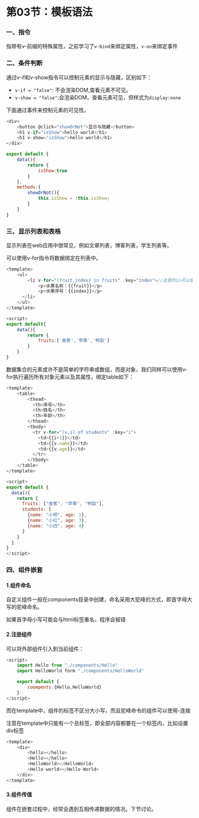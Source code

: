 # 第03节：模板语法

### 一、指令

指带有v-前缀的特殊属性，之前学习了`v-bind`来绑定属性，`v-on`来绑定事件

### 二、条件判断

通过v-if和v-show指令可以控制元素的显示与隐藏，区别如下：

* `v-if = "false"`: 不会渲染DOM,查看元素不可见。
* `v-show = "false"`:会渲染DOM，查看元素可见，但样式为`display:none`

下面通过事件来控制元素的可见性。

```js
<div>
    <button @click="showOrNot">显示与隐藏</button>
	<h1 v-if="isShow">hello world</h1>
    <h1 v-show="isShow">hello world</h1>
</div>

export default {
    data(){
        return {
            isShow:true
        }
    },
    methods:{
        showOrNot(){
            this.isShow = !this.isShow;
        }
    }
}
```

### 三、显示列表和表格

显示列表在web应用中很常见，例如文章列表，博客列表，学生列表等。

可以使用v-for指令将数据绑定在列表中。

```js
<template>
    <ul>
    	<li v-for="(fruit,index) in fruits" :key="index">//这里的in可以替换为of，没有区别好像。必须要绑定key属性，表示唯一性
            <p>水果名称：{{fruit}}</p>
        	<p>水果序号：{{index}}</p>
      </li>
    </ul>
</template>

<script>
export default{
	data(){
        return {
            fruits:['香蕉','苹果','鸭梨']
        }
    }
}
```

数据集合的元素或许不是简单的字符串或数组，而是对象，我们同样可以使用v-for执行遍历所有对象元素以及其属性，绑定table如下：

```js
<template>
	<table>
        <thead>
          <th>序号</th>
          <th>姓名</th>
          <th>年龄</th>
        </thead>
        <tbody>
          <tr v-for="(v,i) of students" :key="i">
            <td>{{i+1}}</td>
            <td>{{v.name}}</td>
            <td>{{v.age}}</td>
          </tr>
        </tbody>
	</table>
</template>

<script>
export default {
  data(){
    return {
      fruits: ["香蕉", "苹果", "鸭梨"],
      students: [
        {name: "小明", age: 1},
        {name: "小红", age: 3},
        {name: "小四", age: 4}
      ]
    }
  }
}
</script>
```

### 四、组件嵌套

#### 1.组件命名

自定义组件一般在components目录中创建，命名采用大驼峰的方式，即首字母大写的驼峰命名。

如果首字母小写可能会与html标签重名，程序会报错

#### 2.注册组件

可以将外部组件引入到当前组件：

```js
<script>
    import Hello from "./components/Hello"
    import HelloWorld form "./components/HelloWorld"

    export default {
        coompents:{Hello,HelloWorld}
    }
</script>
```

而在template中，组件的标签不区分大小写，而且驼峰命令的组件可以使用-连接

注意在template中只能有一个总标签，即全部内容都要在一个标签内，比如设置div标签

```js
<template>
    <div>
    	<hello></hello>
		<Hello></hello>
		<HelloWorld></HelloWorld>
		<Hello-world></Hello-World>
	</div>
</template>
```

#### 3.组件传值

组件在嵌套过程中，经常会遇到互相传递数据的情况。下节讨论。